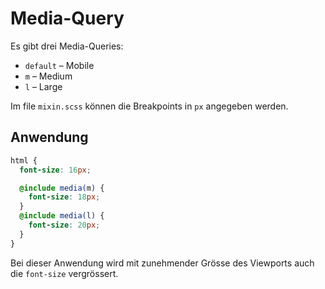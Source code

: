 # Media-Query

Es gibt drei Media-Queries:

- `default` – Mobile
- `m` – Medium
- `l` – Large

Im file `mixin.scss` können die Breakpoints in `px` angegeben werden.

## Anwendung

```scss
html {
  font-size: 16px;

  @include media(m) {
    font-size: 18px;
  }
  @include media(l) {
    font-size: 20px;
  }
}
```

Bei dieser Anwendung wird mit zunehmender Grösse des Viewports auch die `font-size` vergrössert.
